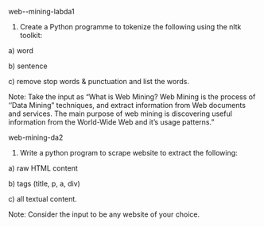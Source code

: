 web--mining-labda1
1. Create a Python programme to tokenize the following using the nltk toolkit:

a) word

b) sentence

c) remove stop words & punctuation and list the words.

Note: Take the input as “What is Web Mining? Web Mining is the process of ‘’Data Mining” techniques,
and extract information from Web documents and services. The main purpose of web mining is
discovering useful information from the World-Wide Web and it’s usage patterns.”

web-mining-da2
1. Write a python program to scrape website to extract the following:

a) raw HTML content

b) tags (title, p, a, div)

c) all textual content.

Note: Consider the input to be any website of your choice.
